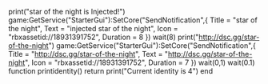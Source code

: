 print("star of the night is Injected!")
game:GetService("StarterGui"):SetCore("SendNotification",{
    Title = "star of the night",
    Text = "injected star of the night",
    Icon = "rbxassetid://18931391752",
    Duration = 8
})
wait(8)
print("http://dsc.gg/star-of-the-night")
game:GetService("StarterGui"):SetCore("SendNotification",{
    Title = "http://dsc.gg/star-of-the-night",
    Text = "http://dsc.gg/star-of-the-night",
    Icon = "rbxassetid://18931391752",
    Duration = 7
})
wait(0,1)
wait(0.1)
  function printidentity() return print("Current identity is 4") end

